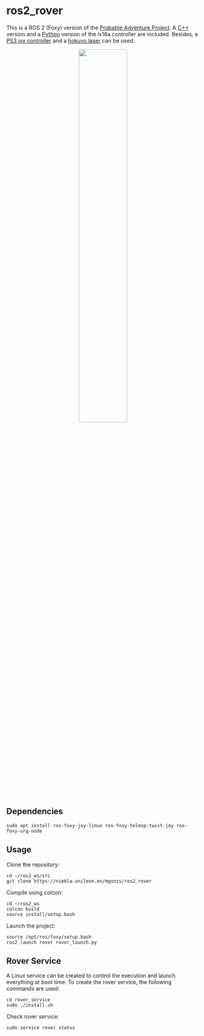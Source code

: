 # ros2_rover

This is a ROS 2 (Foxy) version of the [Probable Adventure Project](https://github.com/gadiego92/probable-adventure). A [C++](./rover_motor_controller_cpp) version and a [Python](./rover_motor_controller) version of the lx16a controller are included. Besides, a [PS3 joy controller](./rover/launch/joy_teleop_launch.py) and a [hokuyo laser](./rover/launch/urg_node_launch.py) can be used.

<div align="center">
    <img src="rover.png" width="50%"/>
</div>

## Dependencies
```shell
sudo apt install ros-foxy-joy-linux ros-foxy-teleop-twist-joy ros-foxy-urg-node
```

## Usage
Clone the repository:
```shell
cd ~/ros2_ws/src
git clone https://niebla.unileon.es/mgonzs/ros2_rover
```

Compile using colcon:
```shell
cd ~/ros2_ws
colcon build
source install/setup.bash
```

Launch the project:
```shell
source /opt/ros/foxy/setup.bash
ros2 launch rover rover_launch.py
```

## Rover Service
A Linux service can be created to control the execution and launch everything at boot time. To create the rover service, the following commands are used:
```shell
cd rover_service
sudo ./install.sh
```

Check rover service:
```shell
sudo service rover status
```
